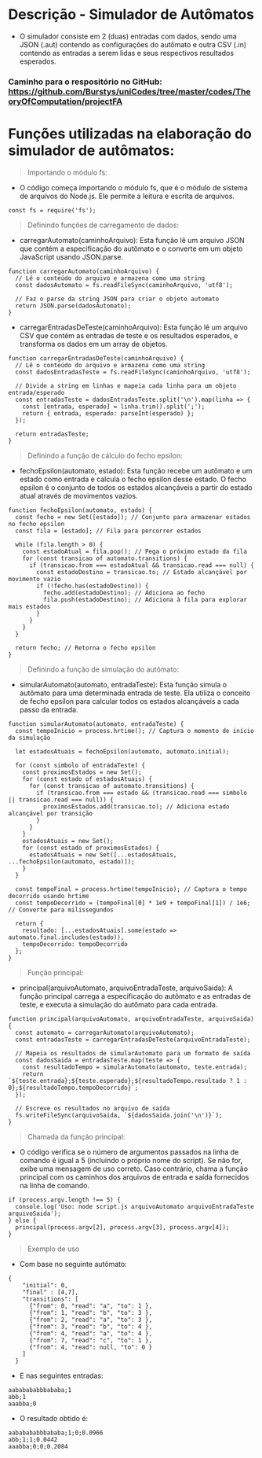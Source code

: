 # Descrição - Simulador de Autômatos

- O simulador consiste em 2 (duas) entradas com dados, sendo uma JSON (.aut) contendo as configurações do autômato e outra CSV (.in) contendo as entradas a serem lidas e seus respectivos resultados esperados.

### Caminho para o respositório no GitHub: https://github.com/Burstys/uniCodes/tree/master/codes/TheoryOfComputation/projectFA

# Funções utilizadas na elaboração do simulador de autômatos:

>Importando o módulo fs:
- O código começa importando o módulo fs, que é o módulo de sistema de arquivos do Node.js. Ele permite a leitura e escrita de arquivos.
````
const fs = require('fs');
````

>Definindo funções de carregamento de dados:
- carregarAutomato(caminhoArquivo): Esta função lê um arquivo JSON que contém a especificação do autômato e o converte em um objeto JavaScript usando JSON.parse.
````
function carregarAutomato(caminhoArquivo) {
  // Lê o conteúdo do arquivo e armazena como uma string
  const dadosAutomato = fs.readFileSync(caminhoArquivo, 'utf8');
  
  // Faz o parse da string JSON para criar o objeto automato
  return JSON.parse(dadosAutomato);
}
````
- carregarEntradasDeTeste(caminhoArquivo): Esta função lê um arquivo CSV que contém as entradas de teste e os resultados esperados, e transforma os dados em um array de objetos.
````
function carregarEntradasDeTeste(caminhoArquivo) {
  // Lê o conteúdo do arquivo e armazena como uma string
  const dadosEntradasTeste = fs.readFileSync(caminhoArquivo, 'utf8');
  
  // Divide a string em linhas e mapeia cada linha para um objeto entrada/esperado
  const entradasTeste = dadosEntradasTeste.split('\n').map(linha => {
    const [entrada, esperado] = linha.trim().split(';');
    return { entrada, esperado: parseInt(esperado) };
  });
  
  return entradasTeste;
}
````

>Definindo a função de cálculo do fecho epsilon:
- fechoEpsilon(automato, estado): Esta função recebe um autômato e um estado como entrada e calcula o fecho epsilon desse estado. O fecho epsilon é o conjunto de todos os estados alcançáveis a partir do estado atual através de movimentos vazios.
````
function fechoEpsilon(automato, estado) {
  const fecho = new Set([estado]); // Conjunto para armazenar estados no fecho epsilon
  const fila = [estado]; // Fila para percorrer estados

  while (fila.length > 0) {
    const estadoAtual = fila.pop(); // Pega o próximo estado da fila
    for (const transicao of automato.transitions) {
      if (transicao.from === estadoAtual && transicao.read === null) {
        const estadoDestino = transicao.to; // Estado alcançável por movimento vazio
        if (!fecho.has(estadoDestino)) {
          fecho.add(estadoDestino); // Adiciona ao fecho
          fila.push(estadoDestino); // Adiciona à fila para explorar mais estados
        }
      }
    }
  }

  return fecho; // Retorna o fecho epsilon
}
````
>Definindo a função de simulação do autômato:
- simularAutomato(automato, entradaTeste): Esta função simula o autômato para uma determinada entrada de teste. Ela utiliza o conceito de fecho epsilon para calcular todos os estados alcançáveis a cada passo da entrada.
````
function simularAutomato(automato, entradaTeste) {
  const tempoInicio = process.hrtime(); // Captura o momento de início da simulação

  let estadosAtuais = fechoEpsilon(automato, automato.initial);

  for (const simbolo of entradaTeste) {
    const proximosEstados = new Set();
    for (const estado of estadosAtuais) {
      for (const transicao of automato.transitions) {
        if (transicao.from === estado && (transicao.read === simbolo || transicao.read === null)) {
          proximosEstados.add(transicao.to); // Adiciona estado alcançável por transição
        }
      }
    }
    estadosAtuais = new Set();
    for (const estado of proximosEstados) {
      estadosAtuais = new Set([...estadosAtuais, ...fechoEpsilon(automato, estado)]);
    }
  }

  const tempoFinal = process.hrtime(tempoInicio); // Captura o tempo decorrido usando hrtime
  const tempoDecorrido = (tempoFinal[0] * 1e9 + tempoFinal[1]) / 1e6; // Converte para milissegundos

  return {
    resultado: [...estadosAtuais].some(estado => automato.final.includes(estado)),
    tempoDecorrido: tempoDecorrido
  };
}
````
>Função principal:
- principal(arquivoAutomato, arquivoEntradaTeste, arquivoSaida): A função principal carrega a especificação do autômato e as entradas de teste, e executa a simulação do autômato para cada entrada.
````
function principal(arquivoAutomato, arquivoEntradaTeste, arquivoSaida) {
  const automato = carregarAutomato(arquivoAutomato);
  const entradasTeste = carregarEntradasDeTeste(arquivoEntradaTeste);

  // Mapeia os resultados de simularAutomato para um formato de saída
  const dadosSaida = entradasTeste.map(teste => {
    const resultadoTempo = simularAutomato(automato, teste.entrada);
    return `${teste.entrada};${teste.esperado};${resultadoTempo.resultado ? 1 : 0};${resultadoTempo.tempoDecorrido}`;
  });

  // Escreve os resultados no arquivo de saída
  fs.writeFileSync(arquivoSaida, `${dadosSaida.join('\n')}`);
}
````
>Chamada da função principal:
- O código verifica se o número de argumentos passados na linha de comando é igual a 5 (incluindo o próprio nome do script). Se não for, exibe uma mensagem de uso correto. Caso contrário, chama a função principal com os caminhos dos arquivos de entrada e saída fornecidos na linha de comando.
````
if (process.argv.length !== 5) {
  console.log('Uso: node script.js arquivoAutomato arquivoEntradaTeste arquivoSaida');
} else {
  principal(process.argv[2], process.argv[3], process.argv[4]);
}
````
>Exemplo de uso
- Com base no seguinte autômato:
````
{
    "initial": 0,
    "final" : [4,7],
    "transitions": [
      {"from": 0, "read": "a", "to": 1 },
      {"from": 1, "read": "b", "to": 3 },
      {"from": 2, "read": "a", "to": 3 },
      {"from": 3, "read": "b", "to": 4 },
      {"from": 4, "read": "a", "to": 4 },
      {"from": 7, "read": "c", "to": 1 },
      {"from": 4, "read": null, "to": 0 }
    ]
  }
````
- E nas seguintes entradas:
````
aababababbbababa;1
abb;1
aaabba;0
````
- O resultado obtido é:
````
aababababbbababa;1;0;0.0966
abb;1;1;0.0442
aaabba;0;0;0.2084
````